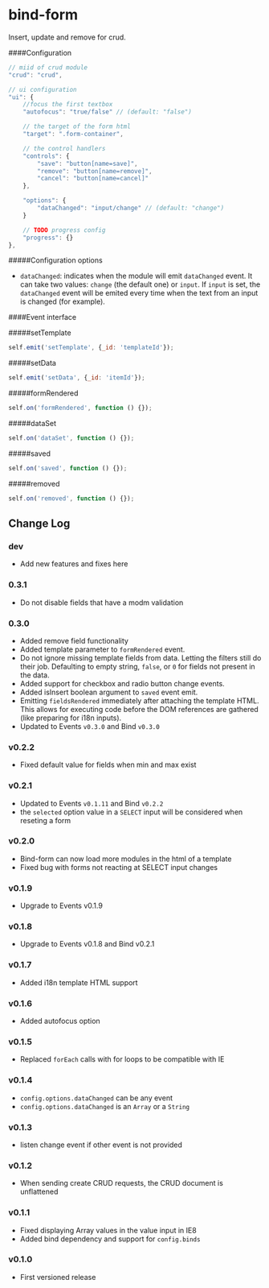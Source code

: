 bind-form
====

Insert, update and remove for crud.

####Configuration
```js
// miid of crud module
"crud": "crud",

// ui configuration
"ui": {
    //focus the first textbox
    "autofocus": "true/false" // (default: "false")

    // the target of the form html
    "target": ".form-container",

    // the control handlers
    "controls": {
        "save": "button[name=save]",
        "remove": "button[name=remove]",
        "cancel": "button[name=cancel]"
    },

    "options": {
        "dataChanged": "input/change" // (default: "change")
    }

    // TODO progress config
    "progress": {}
},
```

#####Configuration options

 - `dataChanged`: indicates when the module will emit `dataChanged` event. It can take two values: `change` (the default one) or `input`. If `input` is set, the `dataChanged` event will be emited every time when the text from an input is changed (for example).

####Event interface

#####setTemplate
```js
self.emit('setTemplate', {_id: 'templateId'});
```

#####setData
```js
self.emit('setData', {_id: 'itemId'});
```

#####formRendered
```js
self.on('formRendered', function () {});
```

#####dataSet
```js
self.on('dataSet', function () {});
```

#####saved
```js
self.on('saved', function () {});
```

#####removed
```js
self.on('removed', function () {});
```

## Change Log

### dev

- Add new features and fixes here

### 0.3.1

- Do not disable fields that have a modm validation

### 0.3.0

- Added remove field functionality
- Added template parameter to `formRendered` event.
- Do not ignore missing template fields from data. Letting the filters still do their job. Defaulting to empty string, `false`, or `0` for fields not present in the data.
- Added support for checkbox and radio button change events.
- Added isInsert boolean argument to `saved` event emit.
- Emitting `fieldsRendered` immediately after attaching the template HTML. This allows for executing code before the DOM references are gathered (like preparing for i18n inputs).
- Updated to Events `v0.3.0` and Bind `v0.3.0`

### v0.2.2

- Fixed default value for fields when min and max exist

### v0.2.1

- Updated to Events `v0.1.11` and Bind `v0.2.2`
- the `selected` option value in a `SELECT` input will be considered when reseting a form

### v0.2.0

- Bind-form can now load more modules in the html of a template
- Fixed bug with forms not reacting at SELECT input changes

### v0.1.9

- Upgrade to Events v0.1.9

### v0.1.8

- Upgrade to Events v0.1.8 and Bind v0.2.1

### v0.1.7

- Added i18n template HTML support

### v0.1.6

- Added autofocus option

### v0.1.5

- Replaced `forEach` calls with for loops to be compatible with IE

### v0.1.4

- `config.options.dataChanged` can be any event
- `config.options.dataChanged` is an `Array` or a `String`

### v0.1.3

- listen change event if other event is not provided

### v0.1.2

- When sending create CRUD requests, the CRUD document is unflattened

### v0.1.1

- Fixed displaying Array values in the value input in IE8
- Added bind dependency and support for `config.binds`

### v0.1.0

- First versioned release

